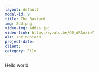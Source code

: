 ```yaml
---
layout: default
modal-id: 9
title: The Bastard
img: 2dd.png
video-img: Addss.jpg
video-link: https://youtu.be/O0_dRAnzieY
alt: The Bastard
project-date: 
client:
category: Film
---
```

Hello world

